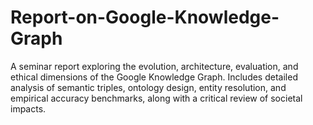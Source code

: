 # Report-on-Google-Knowledge-Graph
A seminar report exploring the evolution, architecture, evaluation, and ethical dimensions of the Google Knowledge Graph. Includes detailed analysis of semantic triples, ontology design, entity resolution, and empirical accuracy benchmarks, along with a critical review of societal impacts.
